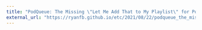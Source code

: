 ```yaml
---
title: "PodQueue: The Missing \"Let Me Add That to My Playlist\" for Podcasts"
external_url: "https://ryanfb.github.io/etc/2021/08/22/podqueue_the_missing_let_me_add_that_to_my_playlist_for_podcasts.html"
---
```

